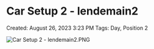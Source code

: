 # Car Setup 2 - lendemain2

Created: August 26, 2023 3:23 PM
Tags: Day, Position 2

![Car Setup 2 - lendemain2.PNG](Car%20Setup%202%20-%20lendemain2%203332f90e08734e69ad806ec520d7eb41/Car_Setup_2_-_lendemain2.png)